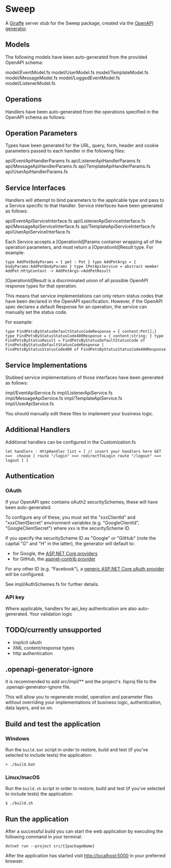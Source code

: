 # Sweep

A [Giraffe](https://github.com/giraffe-fsharp/Giraffe) server stub for the Sweep package, created via the [OpenAPI generator](https://github.com/OpenAPITools/openapi-generator/).

## Models

The following models have been auto-generated from the provided OpenAPI schema:

model/EventModel.fs
model/UserModel.fs
model/TemplateModel.fs
model/MessageModel.fs
model/LoggedEventModel.fs
model/ListenerModel.fs

## Operations

Handlers have been auto-generated from the operations specified in the OpenAPI schema as follows:


## Operation Parameters

Types have been generated for the URL, query, form, header and cookie parameters passed to each handler in the following files:

api/EventApiHandlerParams.fs
api/ListenerApiHandlerParams.fs
api/MessageApiHandlerParams.fs
api/TemplateApiHandlerParams.fs
api/UserApiHandlerParams.fs

## Service Interfaces

Handlers will attempt to bind parameters to the applicable type and pass to a Service specific to that Handler. Service interfaces have been generated as follows:

api/EventApiServiceInterface.fs
api/ListenerApiServiceInterface.fs
api/MessageApiServiceInterface.fs
api/TemplateApiServiceInterface.fs
api/UserApiServiceInterface.fs

Each Service accepts a [OperationId]Params container wrapping all of the operation parameters, and must return a [OperationId]Result type. For example:

`type AddPetBodyParams = { pet : Pet }
type AddPetArgs = { bodyParams:AddPetBodyParams }
type IPetApiService = abstract member AddPet:HttpContext -> AddPetArgs->AddPetResult`

[OperationId]Result is a discriminated union of all possible OpenAPI response types for that operation. 

This means that service implementations can only return status codes that have been declared in the OpenAPI specification. 
However, if the OpenAPI spec declares a default Response for an operation, the service can manually set the status code.

For example:

`type FindPetsByStatusDefaultStatusCodeResponse = { content:Pet[];}
type FindPetsByStatusStatusCode400Response = { content:string; }
type FindPetsByStatusResult = FindPetsByStatusDefaultStatusCode of FindPetsByStatusDefaultStatusCodeResponse | FindPetsByStatusStatusCode400 of FindPetsByStatusStatusCode400Response`

## Service Implementations

Stubbed service implementations of those interfaces have been generated as follows:

impl/EventApiService.fs
impl/ListenerApiService.fs
impl/MessageApiService.fs
impl/TemplateApiService.fs
impl/UserApiService.fs

You should manually edit these files to implement your business logic.

## Additional Handlers

Additional handlers can be configured in the Customization.fs

`let handlers : HttpHandler list = [
    // insert your handlers here
    GET >=> 
      choose [
        route "/login" >=> redirectToLogin
        route "/logout" >=> logout
      ]
  ]`

## Authentication

### OAuth

If your OpenAPI spec contains oAuth2 securitySchemes, these will have been auto-generated.

To configure any of these, you must set the "xxxClientId" and "xxxClientSecret" environment variables (e.g. "GoogleClientId", "GoogleClientSecret") where xxx is the securityScheme ID.

If you specify the securityScheme ID as "Google" or "GitHub" (note the capital "G" and "H" in the latter), the generator will default to:
- for Google, the [ASP.NET Core providers](https://docs.microsoft.com/en-us/aspnet/core/security/authentication/social/google-logins?view=aspnetcore-2.2)
- for GitHub, the [aspnet-contrib provider](https://www.nuget.org/packages/AspNet.Security.OAuth.GitHub/)

For any other ID (e.g. "Facebook"), a [generic ASP.NET Core oAuth provider](https://docs.microsoft.com/en-us/dotnet/api/microsoft.extensions.dependencyinjection.oauthextensions.addoauth?view=aspnetcore-2.2) will be configured.

See impl/AuthSchemes.fs for further details.

### API key

Where applicable, handlers for api_key authentication are also auto-generated. Your validation logic

## TODO/currently unsupported

- implicit oAuth
- XML content/response types
- http authentication

## .openapi-generator-ignore

It is recommended to add src/impl/** and the project's .fsproj file to the .openapi-generator-ignore file. 

This will allow you to regenerate model, operation and parameter files without overriding your implementations of business logic, authentication, data layers, and so on.

## Build and test the application

### Windows

Run the `build.bat` script in order to restore, build and test (if you've selected to include tests) the application:

```
> ./build.bat
```

### Linux/macOS

Run the `build.sh` script in order to restore, build and test (if you've selected to include tests) the application:

```
$ ./build.sh
```

## Run the application

After a successful build you can start the web application by executing the following command in your terminal:

```
dotnet run --project src/{{packageName}
```

After the application has started visit [http://localhost:5000](http://localhost:5000) in your preferred browser.